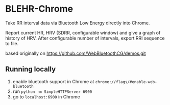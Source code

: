 # BLEHR-Chrome

Take RR interval data via Bluetooth Low Energy directly into Chrome. 

Report current HR, HRV (SDRR, configurable window) and give a graph of history of HRV. After configurable number of intervals, export RRI sequence to file. 

based originally on https://github.com/WebBluetoothCG/demos.git


## Running locally

1. enable bluetooth support in Chrome at `chrome://flags/#enable-web-bluetooth`
2. run `python -m SimpleHTTPServer 6900`
3. go to `localhost:6900` in Chrome

